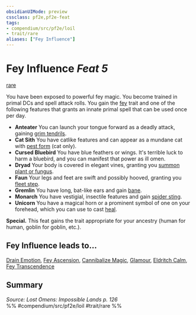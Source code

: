 ```yaml
---
obsidianUIMode: preview
cssclass: pf2e,pf2e-feat
tags:
- compendium/src/pf2e/loil
- trait/rare
aliases: ["Fey Influence"]
---
```

# Fey Influence  *Feat 5*  
[rare](rules/traits/rare.md "Rare Rarity Trait")  


You have been exposed to powerful fey magic. You become trained in primal DCs and spell attack rolls. You gain the [fey](rules/traits/fey.md "Fey Creature Type Trait") trait and one of the following features that grants an innate primal spell that can be used once per day.

- **Anteater** You can launch your tongue forward as a deadly attack, gaining [grim tendrils](compendium/spells/grim-tendrils.md).
- **Cat Sith** You have catlike features and can appear as a mundane cat with [pest form](compendium/spells/pest-form.md) (cat only).
- **Cursed Bluebird** You have blue feathers or wings. It's terrible luck to harm a bluebird, and you can manifest that power as ill omen.
- **Dryad** Your body is covered in elegant vines, granting you [summon plant or fungus](compendium/spells/summon-plant-or-fungus.md).
- **Faun** Your legs and feet are swift and possibly hooved, granting you [fleet step](compendium/spells/fleet-step.md).
- **Gremlin** You have long, bat-like ears and gain [bane](compendium/spells/bane.md).
- **Monarch** You have vestigial, insectile features and gain [spider sting](compendium/spells/spider-sting.md).
- **Unicorn** You have a magical horn or a prominent symbol of one on your forehead, which you can use to cast [heal](compendium/spells/heal.md).

**Special.** This feat gains the trait appropriate for your ancestry (human for human, goblin for goblin, etc.).

## Fey Influence leads to...

[Drain Emotion](compendium/feats/drain-emotion-loil.md), [Fey Ascension](compendium/feats/fey-ascension-loil.md), [Cannibalize Magic](compendium/feats/cannibalize-magic-loil.md), [Glamour](compendium/feats/glamour-loil.md), [Eldritch Calm](compendium/feats/eldritch-calm-loil.md), [Fey Transcendence](compendium/feats/fey-transcendence-loil.md)

## Summary

*Source: Lost Omens: Impossible Lands p. 126*  
%% #compendium/src/pf2e/loil #trait/rare %%